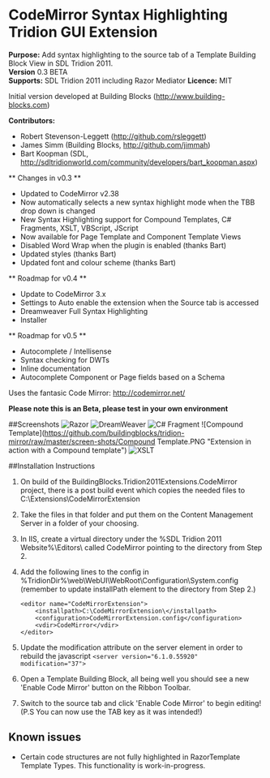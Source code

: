 # CodeMirror Syntax Highlighting Tridion GUI Extension

**Purpose:** Add syntax highlighting to the source tab of a Template Building Block View in SDL Tridion 2011.  
**Version** 0.3 BETA  
**Supports:** SDL Tridion 2011 including Razor Mediator
**Licence:** MIT

Initial version developed at Building Blocks (http://www.building-blocks.com)

**Contributors:**

 * Robert Stevenson-Leggett (http://github.com/rsleggett)
 * James Simm (Building Blocks, http://github.com/jimmah)
 * Bart Koopman (SDL, http://sdltridionworld.com/community/developers/bart_koopman.aspx)

** Changes in v0.3 **
 
  * Updated to CodeMirror v2.38
  * Now automatically selects a new syntax highlight mode when the TBB drop down is changed
  * New Syntax Highlighting support for Compound Templates, C# Fragments,  XSLT, VBScript, JScript
  * Now available for Page Template and Component Template Views
  * Disabled Word Wrap when the plugin is enabled (thanks Bart)
  * Updated styles (thanks Bart)
  * Updated font and colour scheme (thanks Bart)
 
** Roadmap for v0.4 **
 
 * Update to CodeMirror 3.x
 * Settings to Auto enable the extension when the Source tab is accessed
 * Dreamweaver Full Syntax Highlighting
 * Installer
 
** Roadmap for v0.5 **

 * Autocomplete / Intellisense
 * Syntax checking for DWTs
 * Inline documentation
 * Autocomplete Component or Page fields based on a Schema

Uses the fantasic Code Mirror: http://codemirror.net/

**Please note this is an Beta, please test in your own environment**

##Screenshots
![Razor](https://github.com/buildingblocks/tridion-mirror/raw/master/screen-shots/razor.jpg "Extension in action with a Razor Template")
![DreamWeaver](https://github.com/buildingblocks/tridion-mirror/raw/master/screen-shots/DWT.PNG "Extension in action with a dreamweaver template")
![C# Fragment](https://github.com/buildingblocks/tridion-mirror/raw/master/screen-shots/CSharp.PNG "Extension in action with a C# fragment template")
![Compound Template](https://github.com/buildingblocks/tridion-mirror/raw/master/screen-shots/Compound Template.PNG "Extension in action with a Compound template")
![XSLT](https://github.com/buildingblocks/tridion-mirror/raw/master/screen-shots/XSLT.PNG "Extension in action with a XSLT template")

##Installation Instructions

 1. On build of the BuildingBlocks.Tridion2011Extensions.CodeMirror project, there is a post build event which copies the needed files to C:\Extensions\CodeMirrorExtension
 2. Take the files in that folder and put them on the Content Management Server in a folder of your choosing.
 3. In IIS, create a virtual directory under the %SDL Tridion 2011 Website%\Editors\ called CodeMirror pointing to the directory from Step 2.
 4. Add the following lines to the config in %TridionDir%\web\WebUI\WebRoot\Configuration\System.config (remember to update installPath element to the directory from Step 2.)
 
        <editor name="CodeMirrorExtension">
		    <installpath>C:\CodeMirrorExtension\</installpath>
		    <configuration>CodeMirrorExtension.config</configuration>
		    <vdir>CodeMirror</vdir>
	    </editor>
	
 5. Update the modification attribute on the server element in order to rebuild the javascript `<server version="6.1.0.55920" modification="37">`
 6. Open a Template Building Block, all being well you should see a new 'Enable Code Mirror' button on the Ribbon Toolbar.
 7. Switch to the source tab and click 'Enable Code Mirror' to begin editing! (P.S You can now use the TAB key as it was intended!)
 
## Known issues

 * Certain code structures are not fully highlighted in RazorTemplate Template Types. This functionality is work-in-progress.